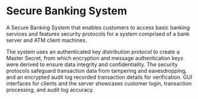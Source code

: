 # Secure Banking System
A Secure Banking System that enables customers to access basic banking services and features security protocols for a system comprised of a bank server and ATM client machines.

The system uses an authenticated key distribution protocol to create a Master Secret, from which encryption and message authentication keys were derived to ensure data integrity and confidentiality. The security protocols safeguard transaction data from tampering and eavesdropping, and an encrypted audit log recorded transaction details for verification. GUI interfaces for clients and the server showcases customer login, transaction processing, and audit log accuracy.
